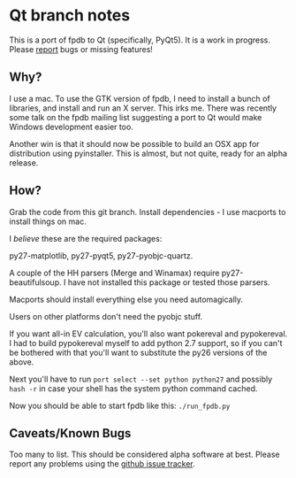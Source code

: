 Qt branch notes
===============

This is a port of fpdb to Qt (specifically, PyQt5).  It is a work in
progress.  Please
[report](https://github.com/philroberts/FPDB-for-OSX/issues) bugs or
missing features!

Why?
----

I use a mac.  To use the GTK version of fpdb, I need to install a
bunch of libraries, and install and run an X server.  This irks me.
There was recently some talk on the fpdb mailing list suggesting a
port to Qt would make Windows development easier too.

Another win is that it should now be possible to build an OSX app for
distribution using pyinstaller.  This is almost, but not quite, ready
for an alpha release.

How?
----

Grab the code from this git branch.  Install dependencies - I use
macports to install things on mac.

I _believe_ these are the required packages:

py27-matplotlib, py27-pyqt5, py27-pyobjc-quartz.

A couple of the HH parsers (Merge and Winamax) require
py27-beautifulsoup.  I have not installed this package or tested those
parsers.

Macports should install everything else you need automagically.

Users on other platforms don't need the pyobjc stuff.

If you want all-in EV calculation, you'll also want pokereval and
pypokereval.  I had to build pypokereval myself to add python 2.7
support, so if you can't be bothered with that you'll want to
substitute the py26 versions of the above.

Next you'll have to run `port select --set python python27` and
possibly `hash -r` in case your shell has the system python command
cached.

Now you should be able to start fpdb like this:
`./run_fpdb.py`

Caveats/Known Bugs
------------------

Too many to list.  This should be considered alpha software at best.
Please report any problems using the
[github issue tracker](https://github.com/philroberts/FPDB-for-OSX/issues).
